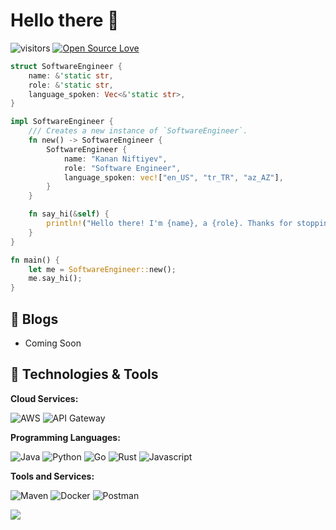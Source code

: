 # Hello there 👋

![visitors](https://visitor-badge.laobi.icu/badge?page_id=kananniftiyev.kananniftiyev)
[![Open Source Love](https://badges.frapsoft.com/os/v1/open-source.svg?v=102)](https://github.com/ellerbrock/open-source-badge/)

```rust
struct SoftwareEngineer {
    name: &'static str,
    role: &'static str,
    language_spoken: Vec<&'static str>,
}

impl SoftwareEngineer {
    /// Creates a new instance of `SoftwareEngineer`.
    fn new() -> SoftwareEngineer {
        SoftwareEngineer {
            name: "Kanan Niftiyev",
            role: "Software Engineer",
            language_spoken: vec!["en_US", "tr_TR", "az_AZ"],
        }
    }

    fn say_hi(&self) {
        println!("Hello there! I'm {name}, a {role}. Thanks for stopping by! I hope you'll find some of my work interesting.", name = self.name, role = self.role);
    }
}

fn main() {
    let me = SoftwareEngineer::new();
    me.say_hi();
}
```

## 📝 Blogs

- Coming Soon

## 🔧 Technologies & Tools

**Cloud Services:**

![AWS](https://img.shields.io/badge/Cloud-AWS-informational?style=flat&logo=amazon-aws&logoColor=white&color=6aa6f8)
![API Gateway](https://img.shields.io/badge/API-Gateway-informational?style=flat&logo=amazon-api-gateway&logoColor=white&color=6aa6f8)

**Programming Languages:**

![Java](https://img.shields.io/badge/Code-Java-informational?style=flat&logo=java&logoColor=white&color=6aa6f8)
![Python](https://img.shields.io/badge/Code-Python-informational?style=flat&logo=python&logoColor=white&color=6aa6f8)
![Go](https://img.shields.io/badge/Code-Go-informational?style=flat&logo=go&logoColor=white&color=6aa6f8)
![Rust](https://img.shields.io/badge/Code-Rust-informational?style=flat&logo=rust&logoColor=white&color=6aa6f8)
![Javascript](https://img.shields.io/badge/Code-Javascript-informational?style=flat&logo=javascript&logoColor=white&color=6aa6f8)


**Tools and Services:**

![Maven](https://img.shields.io/badge/Tools-Maven-informational?style=flat&logo=maven&logoColor=white&color=6aa6f8)
![Docker](https://img.shields.io/badge/Tools-Docker-informational?style=flat&logo=docker&logoColor=white&color=6aa6f8)
![Postman](https://img.shields.io/badge/Tools-Postman-informational?style=flat&logo=postman&logoColor=white&color=6aa6f8)



<a href="https://github.com/Zhenye-Na/Zhenye-Na">
  <img align="center" src="https://github-readme-stats.vercel.app/api/top-langs/?username=kananniftiyev&hide=c%2B%2B,c,css,html,matlab,assembly&title_color=6aa6f8&text_color=8a919a&icon_color=6aa6f8&bg_color=22272e%22%20
" />
</a>
